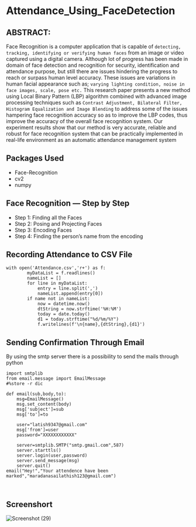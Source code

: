 # Attendance_Using_FaceDetection

## ABSTRACT:
Face Recognition is a computer application that is capable of `detecting, tracking, identifying or verifying human faces` from an image or video captured using a digital camera. Although lot of progress has been made in domain of face detection and recognition for security, identification and attendance purpose, but still there are issues hindering the progress to reach or surpass human level accuracy. These issues are variations in human facial appearance such as; `varying lighting condition, noise in face images, scale, pose etc.` This research paper presents a new method using Local Binary Pattern (LBP) algorithm combined with advanced image processing techniques such as `Contrast Adjustment, Bilateral Filter, Histogram Equalization and Image Blending` to address some of the issues hampering face recognition accuracy so as to improve the LBP codes, thus improve the accuracy of the overall face recognition system. Our experiment results show that our method is very accurate, reliable and robust for face recognition system that can be practically implemented in real-life environment as an automatic attendance management system
## Packages Used

- Face-Recognition
- cv2
- numpy
## Face Recognition — Step by Step
- Step 1: Finding all the Faces
- Step 2: Posing and Projecting Faces
- Step 3: Encoding Faces
- Step 4: Finding the person’s name from the encoding
## Recording Attendance to CSV File
```
with open('Attendance.csv','r+') as f:
        myDataList = f.readlines()
        nameList = []
        for line in myDataList:
            entry = line.split(',')
            nameList.append(entry[0])
        if name not in nameList:
            now = datetime.now()
            dtString = now.strftime('%H:%M')
            today = date.today()
            d1 = today.strftime("%d/%m/%Y")
            f.writelines(f'\n{name},{dtString},{d1}')
```
## Sending Confirmation Through Email
By using the smtp server there is a possibility to send the mails through python 
```
import smtplib
from email.message import EmailMessage
#%store -r dic

def email(sub,body,to):
    msg=EmailMessage()
    msg.set_content(body)
    msg['subject']=sub
    msg['to']=to
    
    user="latish9347@gmail.com"
    msg['from']=user
    password="XXXXXXXXXXXX"
    
    server=smtplib.SMTP("smtp.gmail.com",587)
    server.starttls()
    server.login(user,password)
    server.send_message(msg)
    server.quit()
email("Hey!","Your attendence have been marked","maradanasailathish123@gmail.com")
        
    
```
## Screenshort
![Screenshot (29)](https://user-images.githubusercontent.com/79701620/210055616-b8c7a9f3-470e-4d10-bb6e-2429c8354e25.png)

